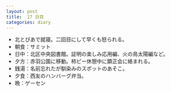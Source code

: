 ```yaml
---
layout: post
title:  17 日目
categories: diary
---
```


* 北とぴあで就寝。二回目にして早くも怒られる。
* 朝食：サミット
* 日中：北区中央図書館。証明の楽しみ応用編、火の鳥太陽編など。
* 夕方：赤羽公園に移動。柿ピー休憩中に顕正会に絡まれる。
* 銭湯：名前忘れたが馴染みのスポットのあそこ。
* 夕食：西友のハンバーグ弁当。
* 晩：ゲーセン
